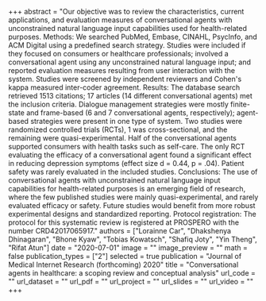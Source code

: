 +++
abstract = "Our objective was to review the characteristics, current applications, and evaluation measures of conversational agents with unconstrained natural language input capabilities used for health-related purposes. Methods: We searched PubMed, Embase, CINAHL, PsycInfo, and ACM Digital using a predefined search strategy. Studies were included if they focused on consumers or healthcare professionals; involved a conversational agent using any unconstrained natural language input; and reported evaluation measures resulting from user interaction with the system. Studies were screened by independent reviewers and Cohen's kappa measured inter-coder agreement. Results: The database search retrieved 1513 citations; 17 articles (14 different conversational agents) met the inclusion criteria. Dialogue management strategies were mostly finite-state and frame-based (6 and 7 conversational agents, respectively); agent-based strategies were present in one type of system. Two studies were randomized controlled trials (RCTs), 1 was cross-sectional, and the remaining were quasi-experimental. Half of the conversational agents supported consumers with health tasks such as self-care. The only RCT evaluating the efficacy of a conversational agent found a significant effect in reducing depression symptoms (effect size d = 0.44, p = .04). Patient safety was rarely evaluated in the included studies. Conclusions: The use of conversational agents with unconstrained natural language input capabilities for health-related purposes is an emerging field of research, where the few published studies were mainly quasi-experimental, and rarely evaluated efficacy or safety. Future studies would benefit from more robust experimental designs and standardized reporting. Protocol registration: The protocol for this systematic review is registered at PROSPERO with the number CRD42017065917."
authors = ["Lorainne Car", "Dhakshenya Dhinagaran", "Bhone Kyaw", "Tobias Kowatsch", "Shafiq Joty", "Yin Theng", "Rifat Atun"]
date = "2020-07-01"
image = ""
image_preview = ""
math = false
publication_types = ["2"]
selected = true
publication = "Journal of Medical Internet Research (forthcoming) 2020"
title = "Conversational agents in healthcare: a scoping review and conceptual analysis"
url_code = ""
url_dataset = ""
url_pdf = ""
url_project = ""
url_slides = ""
url_video = ""
+++